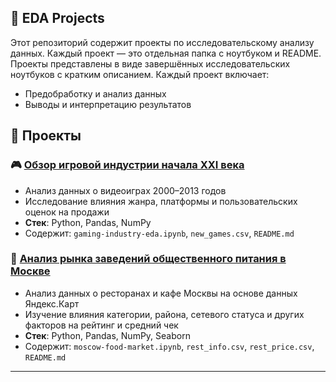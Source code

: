 ## 🧪 EDA Projects

Этот репозиторий содержит проекты по исследовательскому анализу данных. Каждый проект — это отдельная папка с ноутбуком и README.
Проекты представлены в виде завершённых исследовательских ноутбуков с кратким описанием. Каждый проект включает:
- Предобработку и анализ данных
- Выводы и интерпретацию результатов

## 📁 Проекты

### 🎮 [Обзор игровой индустрии начала XXI века](https://github.com/LesyaMakarova/eda-projects/tree/main/eda-projects/gaming-industry-eda)
- Анализ данных о видеоиграх 2000–2013 годов
- Исследование влияния жанра, платформы и пользовательских оценок на продажи
- **Стек**: Python, Pandas, NumPy
- Содержит: `gaming-industry-eda.ipynb`, `new_games.csv`, `README.md`

### 🥗 [Анализ рынка заведений общественного питания в Москве](https://github.com/LesyaMakarova/eda-projects/tree/main/eda-projects/cafe-market-analysis-msk)
- Анализ данных о ресторанах и кафе Москвы на основе данных Яндекс.Карт
- Изучение влияния категории, района, сетевого статуса и других факторов на рейтинг и средний чек
- **Стек**: Python, Pandas, NumPy, Seaborn
- Содержит: `moscow-food-market.ipynb`, `rest_info.csv`, `rest_price.csv`, `README.md`

---










